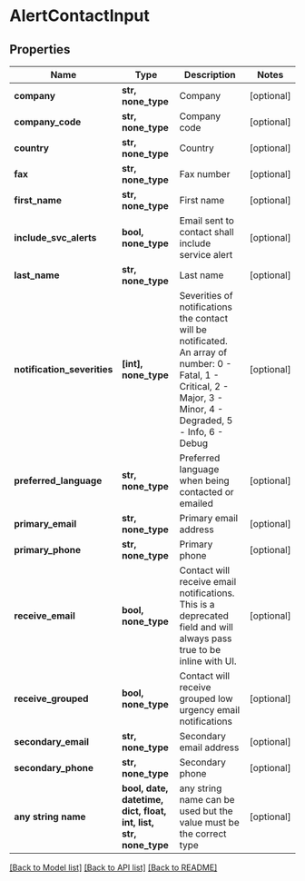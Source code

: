 # AlertContactInput


## Properties
Name | Type | Description | Notes
------------ | ------------- | ------------- | -------------
**company** | **str, none_type** | Company | [optional] 
**company_code** | **str, none_type** | Company code | [optional] 
**country** | **str, none_type** | Country | [optional] 
**fax** | **str, none_type** | Fax number | [optional] 
**first_name** | **str, none_type** | First name | [optional] 
**include_svc_alerts** | **bool, none_type** | Email sent to contact shall include service alert | [optional] 
**last_name** | **str, none_type** | Last name | [optional] 
**notification_severities** | **[int], none_type** | Severities of notifications the contact will be notificated. An array of number: 0 - Fatal, 1 - Critical, 2 - Major, 3 - Minor, 4 - Degraded, 5 - Info, 6 - Debug | [optional] 
**preferred_language** | **str, none_type** | Preferred language when being contacted or emailed | [optional] 
**primary_email** | **str, none_type** | Primary email address | [optional] 
**primary_phone** | **str, none_type** | Primary phone | [optional] 
**receive_email** | **bool, none_type** | Contact will receive email notifications. This is a deprecated field and will always pass true to be inline with UI. | [optional] 
**receive_grouped** | **bool, none_type** | Contact will receive grouped low urgency email notifications | [optional] 
**secondary_email** | **str, none_type** | Secondary email address | [optional] 
**secondary_phone** | **str, none_type** | Secondary phone | [optional] 
**any string name** | **bool, date, datetime, dict, float, int, list, str, none_type** | any string name can be used but the value must be the correct type | [optional]

[[Back to Model list]](../README.md#documentation-for-models) [[Back to API list]](../README.md#documentation-for-api-endpoints) [[Back to README]](../README.md)


